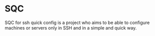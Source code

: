 # SQC
SQC for ssh quick config is a project who aims to be able to configure machines or servers only in SSH and in a simple and quick way.
